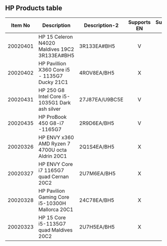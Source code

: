## HP Products table

| Item No | Description | Description-2 | Supports EN | Supports FR | Alternative SKU |
|-------------|--------------------------------------------------|-------------------|:-----------:|:---------------:|:-------------------:|
| 20020401 | HP 15 Celeron N4020 Maldives 19C2 3R133EA#BH5 | 3R133EA#BH5 |      V      | V | |
| 20020402 | HP Pavillion X360 Core i5 - 1135G7 Ducky 21C1 | 4ROV8EA/BH5 |      X      | X | 4Y6A0EA#BH5 |
| 20020431 | HP 250 G8 Intel Core i5-1035G1 Dark ash silver | 27J87EA/U9BC5E |      V      | X | |
| 20020435 | HP ProBook 450 G8-i7 -1165G7 | 2R9D6EA/BH5 |      V      | V | |
| 20020326 | HP ENVY x360 AMD Ryzen 7 4700U octa Aldrin 20C1 | 2Q1S4EA/BH5 |      X      | V | |
| 20020327 | HP ENVY Core i7 1165G7 quad Cernan 20C2 | 2U7M6EA/BH5 |      X      | V | |
| 20020328 | HP Pavilion Gaming Core i5-10300H Mallorca 20C1 | 24C78EA/BH5 |      X      | V | |
| 20020323 | HP 15 Core i5-1135G7 quad Maldives 20C2 | 2U7H5EA/BH5 |      X      | V | |
